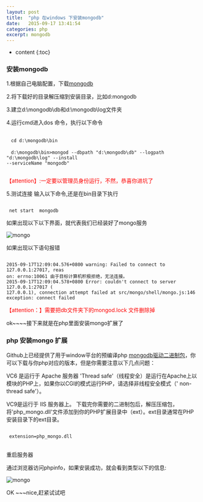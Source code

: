 ```yaml
---
layout: post
title:  "php 在windows 下安装mongodb"
date:   2015-09-17 13:41:54
categories: php
excerpt: mongodb
---
```


* content
{:toc}

### 安装mongodb

1.根据自己电脑配置，下载[mongodb](http://www.mongodb.org/downloads)

2.将下载好的目录解压缩到安装目录，比如d:mongodb

3.建立d:\mongodb\db和d:\mongodb\log文件夹

4.运行cmd进入dos 命令，执行以下命令
<pre><code>
　cd d:\mongodb\bin

　d:\mongodb\bin>mongod --dbpath "d:\mongodb\db" --logpath "d:\mongodb\log" --install 
--serviceName "mongodb"

</code></pre>
<font color="red">	  【attention】:一定要以管理员身份运行，不然，恭喜你进坑了</font>


5.测试连接
	输入以下命令,还是在bin目录下执行
<pre><code>
 net start  mongodb
</code></pre>
如果出现以下以下界面，就代表我们已经装好了mongo服务

![mongo](http://hexing-w.github.io/css/pics/mon.png) 


如果出现以下语句报错
<pre><code>
2015-09-17T12:09:04.576+0800 warning: Failed to connect to 127.0.0.1:27017, reas
on: errno:10061 由于目标计算机积极拒绝，无法连接。
2015-09-17T12:09:04.578+0800 Error: couldn't connect to server 127.0.0.1:27017 (
127.0.0.1), connection attempt failed at src/mongo/shell/mongo.js:146
exception: connect failed
</code></pre>
<font color="red">【attention：】需要把db文件夹下的mongod.lock 文件删除掉</font>


ok~~~~接下来就是在php里面安装mongo扩展了



### php 安装mongo 扩展


Github上已经提供了用于window平台的预编译php [mongodb驱动二进制包](https://s3.amazonaws.com/drivers.mongodb.org/php/index.html)，你可以下载与你php对应的版本，但是你需要注意以下几点问题：

VC6 是运行于 Apache 服务器
'Thread safe'（线程安全）是运行在Apache上以模块的PHP上，如果你以CGI的模式运行PHP，请选择非线程安全模式（' non-thread safe'）。


VC9是运行于 IIS 服务器上。
下载完你需要的二进制包后，解压压缩包，将'php_mongo.dll'文件添加到你的PHP扩展目录中（ext）。ext目录通常在PHP安装目录下的ext目录。


<pre><code>
 extension=php_mongo.dll
</code>
</pre>

重启服务器

通过浏览器访问phpinfo，如果安装成功，就会看到类型以下的信息:

![mongo](http://hexing-w.github.io/css/pics/mongo.png) 


OK ~~~nice,赶紧试试吧




